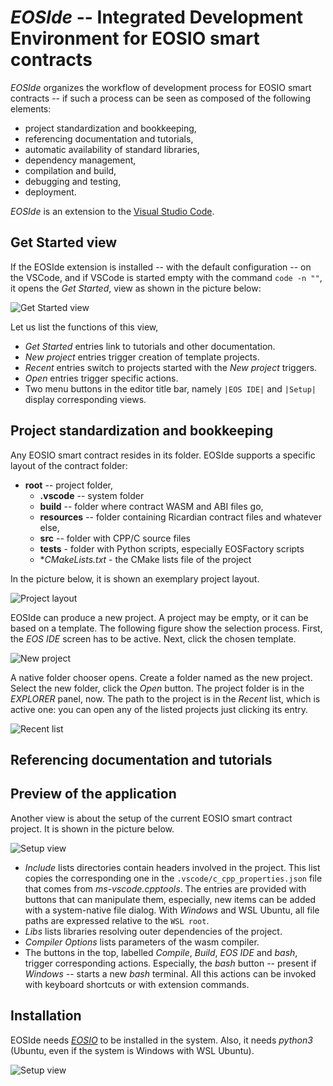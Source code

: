 # *EOSIde* -- Integrated Development Environment for EOSIO smart contracts

*EOSIde* organizes the workflow of development process for EOSIO smart contracts -- if such a process can be seen as composed of the following elements:

* project standardization and bookkeeping,
* referencing documentation and tutorials,
* automatic availability of standard libraries,
* dependency management,
* compilation and build,
* debugging and testing,
* deployment.

*EOSIde* is an extension to the [Visual Studio Code](https://code.visualstudio.com/).

## Get Started view

If the EOSIde extension is installed -- with the default configuration -- on the VSCode, and if VSCode is started empty with the command `code -n ""`, it opens the *Get Started*, view as shown in the picture below:

![Get Started view](images/get_started.png)

Let us list the functions of this view, 

* *Get Started* entries link to tutorials and other documentation.
* *New project* entries trigger creation of template projects.
* *Recent* entries switch to projects started with the *New project* triggers.
* *Open* entries trigger specific actions.
* Two menu buttons in the editor title bar, namely `|EOS IDE|` and `|Setup|` display corresponding views.

## Project standardization and bookkeeping

Any EOSIO smart contract resides in its folder. 
EOSIde supports a specific layout of the contract folder:
* **root** -- project folder,
    * **.vscode** -- system folder
    * **build** -- folder where contract WASM and ABI files go,
    * **resources** -- folder containing Ricardian contract files and whatever else,
    * **src** -- folder with CPP/C source files
    * **tests** - folder with Python scripts, especially EOSFactory scripts
    * **CMakeLists.txt*  - the CMake lists file of the project

In the picture below, it is shown an exemplary project layout.

![Project layout](images/contract_folder.png)

EOSIde can produce a new project. A project may be empty, or it can be based on a template. The following figure show the selection process. First, the *EOS IDE* screen has to be active. Next, click the chosen template.

![New project](images/new_project.png)

A native folder chooser opens. Create a folder named as the new project. Select the new folder, click the *Open* button. The project folder is in the *EXPLORER* panel, now. The path to the project is in the *Recent* list, which is active one: you can open any of the listed projects just clicking its entry.

![Recent list](images/recent_list.png)

## Referencing documentation and tutorials

## Preview of the application




Another view is about the setup of the current EOSIO smart contract project. It is shown in the picture below.

![Setup view](images/setup.png)

* *Include* lists directories contain headers involved in the project. This list copies the corresponding one in the `.vscode/c_cpp_properties.json` file that comes from *ms-vscode.cpptools*. The entries are provided with buttons that can manipulate them, especially, new items can be added with a system-native file dialog. With *Windows* and WSL Ubuntu, all file paths are expressed relative to the `WSL root`.
* *Libs* lists libraries resolving outer dependencies of the project.
* *Compiler Options* lists parameters of the wasm compiler.
* The buttons in the top, labelled *Compile*, *Build*, *EOS IDE* and *bash*, trigger corresponding actions. Especially, the *bash* button -- present if *Windows* -- starts a new *bash* terminal. All this actions can be invoked with keyboard shortcuts or with extension commands.

## Installation

EOSIde needs [*EOSIO*](https://github.com/eosio) to be installed in the system. Also, it needs *python3* (Ubuntu, even if the system is Windows with WSL Ubuntu).

![Setup view](images/install.png)